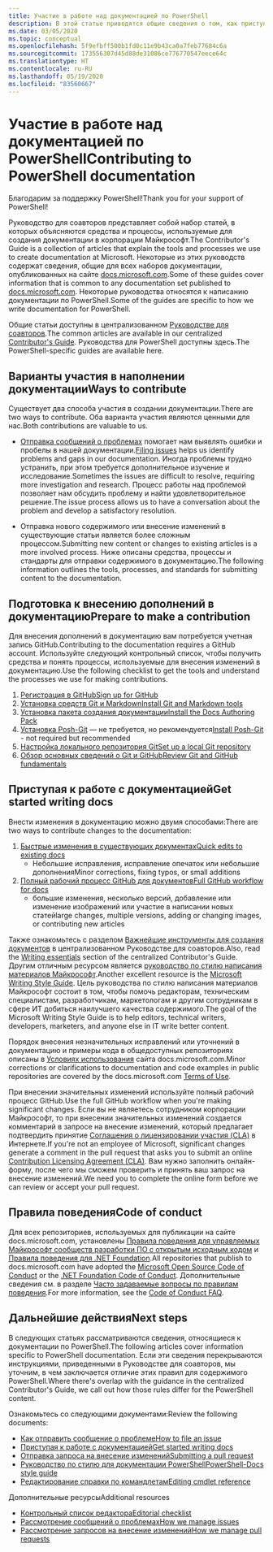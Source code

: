 ```yaml
---
title: Участие в работе над документацией по PowerShell
description: В этой статье приводятся общие сведения о том, как приступить к участию в работе над документацией по PowerShell.
ms.date: 03/05/2020
ms.topic: conceptual
ms.openlocfilehash: 5f9efbff500b1fd0c11e9b43ca0a7feb77684c6a
ms.sourcegitcommit: 173556307d45d88de31086ce776770547eece64c
ms.translationtype: HT
ms.contentlocale: ru-RU
ms.lasthandoff: 05/19/2020
ms.locfileid: "83560667"
---
```

# <a name="contributing-to-powershell-documentation"></a><span data-ttu-id="c8039-103">Участие в работе над документацией по PowerShell</span><span class="sxs-lookup"><span data-stu-id="c8039-103">Contributing to PowerShell documentation</span></span>

<span data-ttu-id="c8039-104">Благодарим за поддержку PowerShell!</span><span class="sxs-lookup"><span data-stu-id="c8039-104">Thank you for your support of PowerShell!</span></span>

<span data-ttu-id="c8039-105">Руководство для соавторов представляет собой набор статей, в которых объясняются средства и процессы, используемые для создания документации в корпорации Майкрософт.</span><span class="sxs-lookup"><span data-stu-id="c8039-105">The Contributor's Guide is a collection of articles that explain the tools and processes we use to create documentation at Microsoft.</span></span> <span data-ttu-id="c8039-106">Некоторые из этих руководств содержат сведения, общие для всех наборов документации, опубликованных на сайте [docs.microsoft.com][docs].</span><span class="sxs-lookup"><span data-stu-id="c8039-106">Some of these guides cover information that is common to any documentation set published to [docs.microsoft.com][docs].</span></span> <span data-ttu-id="c8039-107">Некоторые руководства относятся к написанию документации по PowerShell.</span><span class="sxs-lookup"><span data-stu-id="c8039-107">Some of the guides are specific to how we write documentation for PowerShell.</span></span>

<span data-ttu-id="c8039-108">Общие статьи доступны в централизованном [Руководстве для соавторов][contribute].</span><span class="sxs-lookup"><span data-stu-id="c8039-108">The common articles are available in our centralized [Contributor's Guide][contribute].</span></span> <span data-ttu-id="c8039-109">Руководства для PowerShell доступны здесь.</span><span class="sxs-lookup"><span data-stu-id="c8039-109">The PowerShell-specific guides are available here.</span></span>

## <a name="ways-to-contribute"></a><span data-ttu-id="c8039-110">Варианты участия в наполнении документации</span><span class="sxs-lookup"><span data-stu-id="c8039-110">Ways to contribute</span></span>

<span data-ttu-id="c8039-111">Существует два способа участия в создании документации.</span><span class="sxs-lookup"><span data-stu-id="c8039-111">There are two ways to contribute.</span></span> <span data-ttu-id="c8039-112">Оба варианта участия являются ценными для нас.</span><span class="sxs-lookup"><span data-stu-id="c8039-112">Both contributions are valuable to us.</span></span>

- <span data-ttu-id="c8039-113">[Отправка сообщений о проблемах][file-an-issue] помогает нам выявлять ошибки и пробелы в нашей документации.</span><span class="sxs-lookup"><span data-stu-id="c8039-113">[Filing issues][file-an-issue] helps us identify problems and gaps in our documentation.</span></span> <span data-ttu-id="c8039-114">Иногда проблемы трудно устранить, при этом требуется дополнительное изучение и исследование.</span><span class="sxs-lookup"><span data-stu-id="c8039-114">Sometimes the issues are difficult to resolve, requiring more investigation and research.</span></span> <span data-ttu-id="c8039-115">Процесс работы над проблемой позволяет нам обсудить проблему и найти удовлетворительное решение.</span><span class="sxs-lookup"><span data-stu-id="c8039-115">The issue process allows us to have a conversation about the problem and develop a satisfactory resolution.</span></span>

- <span data-ttu-id="c8039-116">Отправка нового содержимого или внесение изменений в существующие статьи является более сложным процессом.</span><span class="sxs-lookup"><span data-stu-id="c8039-116">Submitting new content or changes to existing articles is a more involved process.</span></span> <span data-ttu-id="c8039-117">Ниже описаны средства, процессы и стандарты для отправки содержимого в документацию.</span><span class="sxs-lookup"><span data-stu-id="c8039-117">The following information outlines the tools, processes, and standards for submitting content to the documentation.</span></span>

## <a name="prepare-to-make-a-contribution"></a><span data-ttu-id="c8039-118">Подготовка к внесению дополнений в документацию</span><span class="sxs-lookup"><span data-stu-id="c8039-118">Prepare to make a contribution</span></span>

<span data-ttu-id="c8039-119">Для внесения дополнений в документацию вам потребуется учетная запись GitHub.</span><span class="sxs-lookup"><span data-stu-id="c8039-119">Contributing to the documentation requires a GitHub account.</span></span> <span data-ttu-id="c8039-120">Используйте следующий контрольный список, чтобы получить средства и понять процессы, используемые для внесения изменений в документацию.</span><span class="sxs-lookup"><span data-stu-id="c8039-120">Use the following checklist to get the tools and understand the processes we use for making contributions.</span></span>

1. [<span data-ttu-id="c8039-121">Регистрация в GitHub</span><span class="sxs-lookup"><span data-stu-id="c8039-121">Sign up for GitHub</span></span>](/contribute/get-started-setup-github)
1. [<span data-ttu-id="c8039-122">Установка средств Git и Markdown</span><span class="sxs-lookup"><span data-stu-id="c8039-122">Install Git and Markdown tools</span></span>](/contribute/get-started-setup-tools)
1. [<span data-ttu-id="c8039-123">Установка пакета создания документации</span><span class="sxs-lookup"><span data-stu-id="c8039-123">Install the Docs Authoring Pack</span></span>](/contribute/how-to-write-docs-auth-pack)
1. <span data-ttu-id="c8039-124">[Установка Posh-Git][posh-git] — не требуется, но рекомендуется</span><span class="sxs-lookup"><span data-stu-id="c8039-124">[Install Posh-Git][posh-git] - not required but recommended</span></span>
1. [<span data-ttu-id="c8039-125">Настройка локального репозитория Git</span><span class="sxs-lookup"><span data-stu-id="c8039-125">Set up a local Git repository</span></span>](/contribute/get-started-setup-local)
1. [<span data-ttu-id="c8039-126">Обзор основных сведений о Git и GitHub</span><span class="sxs-lookup"><span data-stu-id="c8039-126">Review Git and GitHub fundamentals</span></span>](/contribute/git-github-fundamentals)

## <a name="get-started-writing-docs"></a><span data-ttu-id="c8039-127">Приступая к работе с документацией</span><span class="sxs-lookup"><span data-stu-id="c8039-127">Get started writing docs</span></span>

<span data-ttu-id="c8039-128">Внести изменения в документацию можно двумя способами:</span><span class="sxs-lookup"><span data-stu-id="c8039-128">There are two ways to contribute changes to the documentation:</span></span>

1. [<span data-ttu-id="c8039-129">Быстрые изменения в существующих документах</span><span class="sxs-lookup"><span data-stu-id="c8039-129">Quick edits to existing docs</span></span>](/contribute/#quick-edits-to-existing-documents)
   - <span data-ttu-id="c8039-130">Небольшие исправления, исправление опечаток или небольшие дополнения</span><span class="sxs-lookup"><span data-stu-id="c8039-130">Minor corrections, fixing typos, or small additions</span></span>
1. [<span data-ttu-id="c8039-131">Полный рабочий процесс GitHub для документов</span><span class="sxs-lookup"><span data-stu-id="c8039-131">Full GitHub workflow for docs</span></span>](/contribute/how-to-write-workflows-major)
   - <span data-ttu-id="c8039-132">большие изменения, несколько версий, добавление или изменение изображений или участие в написании новых статей</span><span class="sxs-lookup"><span data-stu-id="c8039-132">large changes, multiple versions, adding or changing images, or contributing new articles</span></span>

<span data-ttu-id="c8039-133">Также ознакомьтесь с разделом [Важнейшие инструменты для создания документов](/contribute/style-quick-start) в централизованном Руководстве для соавторов.</span><span class="sxs-lookup"><span data-stu-id="c8039-133">Also, read the [Writing essentials](/contribute/style-quick-start) section of the centralized Contributor's Guide.</span></span> <span data-ttu-id="c8039-134">Другим отличным ресурсом является [руководство по стилю написания материалов Майкрософт][style-guide].</span><span class="sxs-lookup"><span data-stu-id="c8039-134">Another excellent resource is the [Microsoft Writing Style Guide][style-guide].</span></span> <span data-ttu-id="c8039-135">Цель руководства по стилю написания материалов Майкрософт состоит в том, чтобы помочь редакторам, техническим специалистам, разработчикам, маркетологам и другим сотрудникам в сфере ИТ добиться наилучшего качества содержимого.</span><span class="sxs-lookup"><span data-stu-id="c8039-135">The goal of the Microsoft Writing Style Guide is to help editors, technical writers, developers, marketers, and anyone else in IT write better content.</span></span>

<span data-ttu-id="c8039-136">Порядок внесения незначительных исправлений или уточнений в документацию и примеры кода в общедоступных репозиториях описаны в [Условиях использования][terms-of-use] сайта docs.microsoft.com.</span><span class="sxs-lookup"><span data-stu-id="c8039-136">Minor corrections or clarifications to documentation and code examples in public repositories are covered by the docs.microsoft.com [Terms of Use][terms-of-use].</span></span>

<span data-ttu-id="c8039-137">При внесении значительных изменений используйте полный рабочий процесс GitHub.</span><span class="sxs-lookup"><span data-stu-id="c8039-137">Use the full GitHub workflow when you're making significant changes.</span></span> <span data-ttu-id="c8039-138">Если вы не являетесь сотрудником корпорации Майкрософт, то при внесении значительных изменений создается комментарий в запросе на внесение изменений, который предлагает подтвердить принятие [Соглашения о лицензировании участия (CLA)][cla] в Интернете.</span><span class="sxs-lookup"><span data-stu-id="c8039-138">If you're not an employee of Microsoft, significant changes generate a comment in the pull request that asks you to submit an online [Contribution Licensing Agreement (CLA)][cla].</span></span> <span data-ttu-id="c8039-139">Вам нужно заполнить онлайн-форму, после чего мы сможем проверить и принять ваш запрос на внесение изменений.</span><span class="sxs-lookup"><span data-stu-id="c8039-139">We need you to complete the online form before we can review or accept your pull request.</span></span>

## <a name="code-of-conduct"></a><span data-ttu-id="c8039-140">Правила поведения</span><span class="sxs-lookup"><span data-stu-id="c8039-140">Code of conduct</span></span>

<span data-ttu-id="c8039-141">Для всех репозиториев, используемых для публикации на сайте docs.microsoft.com, установлены [Правила поведения для управляемых Майкрософт сообществ разработки ПО с открытым исходным кодом](https://opensource.microsoft.com/codeofconduct/) и [Правила поведения для .NET Foundation](https://dotnetfoundation.org/code-of-conduct).</span><span class="sxs-lookup"><span data-stu-id="c8039-141">All repositories that publish to docs.microsoft.com have adopted the [Microsoft Open Source Code of Conduct](https://opensource.microsoft.com/codeofconduct/) or the [.NET Foundation Code of Conduct](https://dotnetfoundation.org/code-of-conduct).</span></span> <span data-ttu-id="c8039-142">Дополнительные сведения см. в разделе [Часто задаваемые вопросы по правилам поведения](https://opensource.microsoft.com/codeofconduct/faq/).</span><span class="sxs-lookup"><span data-stu-id="c8039-142">For more information, see the [Code of Conduct FAQ](https://opensource.microsoft.com/codeofconduct/faq/).</span></span>

## <a name="next-steps"></a><span data-ttu-id="c8039-143">Дальнейшие действия</span><span class="sxs-lookup"><span data-stu-id="c8039-143">Next steps</span></span>

<span data-ttu-id="c8039-144">В следующих статьях рассматриваются сведения, относящиеся к документации по PowerShell.</span><span class="sxs-lookup"><span data-stu-id="c8039-144">The following articles cover information specific to PowerShell documentation.</span></span> <span data-ttu-id="c8039-145">Если эти сведения перекрываются инструкциями, приведенными в Руководстве для соавторов, мы уточним, в чем заключается отличие этих правил для содержимого PowerShell.</span><span class="sxs-lookup"><span data-stu-id="c8039-145">Where there's overlap with the guidance in the centralized Contributor's Guide, we call out how those rules differ for the PowerShell content.</span></span>

<span data-ttu-id="c8039-146">Ознакомьтесь со следующими документами:</span><span class="sxs-lookup"><span data-stu-id="c8039-146">Review the following documents:</span></span>

- [<span data-ttu-id="c8039-147">Как отправить сообщение о проблеме</span><span class="sxs-lookup"><span data-stu-id="c8039-147">How to file an issue</span></span>](file-an-issue.md)
- [<span data-ttu-id="c8039-148">Приступая к работе с документацией</span><span class="sxs-lookup"><span data-stu-id="c8039-148">Get started writing docs</span></span>](get-started-writing.md)
- [<span data-ttu-id="c8039-149">Отправка запроса на внесение изменений</span><span class="sxs-lookup"><span data-stu-id="c8039-149">Submitting a pull request</span></span>](pull-requests.md)
- [<span data-ttu-id="c8039-150">Руководство по стилю для документации PowerShell</span><span class="sxs-lookup"><span data-stu-id="c8039-150">PowerShell-Docs style guide</span></span>](powershell-style-guide.md)
- [<span data-ttu-id="c8039-151">Редактирование справки по командлетам</span><span class="sxs-lookup"><span data-stu-id="c8039-151">Editing cmdlet reference</span></span>](editing-cmdlet-ref.md)

<span data-ttu-id="c8039-152">Дополнительные ресурсы</span><span class="sxs-lookup"><span data-stu-id="c8039-152">Additional resources</span></span>

- [<span data-ttu-id="c8039-153">Контрольный список редактора</span><span class="sxs-lookup"><span data-stu-id="c8039-153">Editorial checklist</span></span>](editorial-checklist.md)
- [<span data-ttu-id="c8039-154">Рассмотрение сообщений о проблемах</span><span class="sxs-lookup"><span data-stu-id="c8039-154">How we manage issues</span></span>](managing-issues.md)
- [<span data-ttu-id="c8039-155">Рассмотрение запросов на внесение изменений</span><span class="sxs-lookup"><span data-stu-id="c8039-155">How we manage pull requests</span></span>](managing-pull-requests.md)

<!--link refs-->
[cla]: https://cla.microsoft.com/
[contribute]: /contribute/
[docs]: https://docs.microsoft.com/
[file-an-issue]: file-an-issue.md
[posh-git]: https://www.powershellgallery.com/packages/posh-git
[psdocs]: https://docs.microsoft.com/powershell
[style-guide]: https://docs.microsoft.com/style-guide/welcome/
[terms-of-use]: https://docs.microsoft.com/legal/termsofuse
